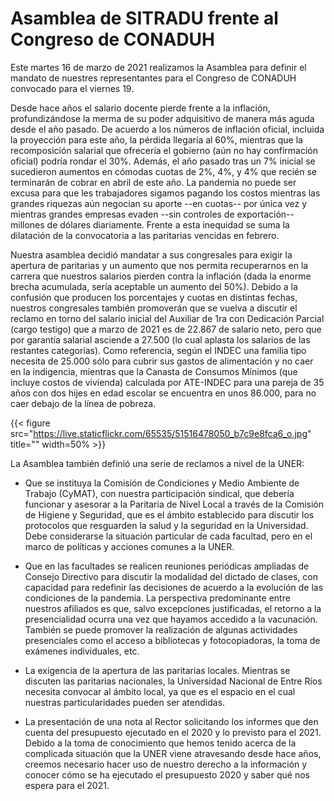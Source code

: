 # Asamblea de SITRADU frente al Congreso de CONADUH


Este martes 16 de marzo de 2021 realizamos la Asamblea para definir el mandato
de nuestres representantes para el Congreso de CONADUH convocado para el viernes
19.

Desde hace años el salario docente pierde frente a la inflación, profundizándose
la merma de su poder adquisitivo de manera más aguda desde el año pasado. De
acuerdo a los números de inflación oficial, incluida la proyección para este
año, la pérdida llegaría al 60%, mientras que la recomposición salarial que
ofrecería el gobierno (aún no hay confirmación oficial) podría rondar el 30%.
Además, el año pasado tras un 7% inicial se sucedieron aumentos en cómodas
cuotas de 2%, 4%, y 4% que recién se terminarán de cobrar en abril de este año.
La pandemia no puede ser excusa para que les trabajadores sigamos pagando los
costos mientras las grandes riquezas aún negocian su aporte --en cuotas-- por
única vez y mientras grandes empresas evaden --sin controles de exportación--
millones de dólares diariamente. Frente a esta inequidad se suma la dilatación
de la convocatoria a las paritarias vencidas en febrero.

Nuestra asamblea decidió mandatar a sus congresales para exigir la apertura de
paritarias y un aumento que nos permita recuperarnos en la carrera que nuestros
salarios pierden contra la inflación (dada la enorme brecha acumulada, sería
aceptable un aumento del 50%). Debido a la confusión que producen los
porcentajes y cuotas en distintas fechas, nuestros congresales también
promoverán que se vuelva a discutir el reclamo en torno del salario inicial del
Auxiliar de 1ra con Dedicación Parcial (cargo testigo) que a marzo de 2021 es de
22.867 de salario neto, pero que por garantía salarial asciende a 27.500 (lo
cual aplasta los salarios de las restantes categorías). Como referencia, según
el INDEC una familia tipo necesita de 25.000 sólo para cubrir sus gastos de
alimentación y no caer en la indigencia, mientras que la Canasta de Consumos
Mínimos (que incluye costos de vivienda) calculada por ATE-INDEC para una pareja
de 35 años con dos hijes en edad escolar se encuentra en unos 86.000, para no
caer debajo de la línea de pobreza.

{{< figure src="https://live.staticflickr.com/65535/51516478050_b7c9e8fca6_o.jpg" title="" width=50% >}}



La Asamblea también definió una serie de reclamos a nivel de la UNER:

* Que se instituya la Comisión de Condiciones y Medio Ambiente de Trabajo
  (CyMAT), con nuestra participación sindical, que debería funcionar y asesorar
  a la Paritaria de Nivel Local a través de la Comisión de Higiene y Seguridad,
  que es el ámbito establecido para discutir los protocolos que resguarden la
  salud y la seguridad en la Universidad. Debe considerarse la situación
  particular de cada facultad, pero en el marco de políticas y acciones comunes
  a la UNER.

* Que en las facultades se realicen reuniones periódicas ampliadas de Consejo
  Directivo para discutir la modalidad del dictado de clases, con capacidad para
  redefinir las decisiones de acuerdo a la evolución de las condiciones de la
  pandemia. La perspectiva predominante entre nuestros afiliados es que, salvo
  excepciones justificadas, el retorno a la presencialidad ocurra una vez que
  hayamos accedido a la vacunación. También se puede promover la realización de
  algunas actividades presenciales como el acceso a bibliotecas y
  fotocopiadoras, la toma de exámenes individuales, etc.

* La exigencia de la apertura de las paritarias locales. Mientras se discuten
  las paritarias nacionales, la Universidad Nacional de Entre Ríos necesita
  convocar al ámbito local, ya que es el espacio en el cual nuestras
  particularidades pueden ser atendidas.

* La presentación de una nota al Rector solicitando los informes que den cuenta
  del presupuesto ejecutado en el 2020 y lo previsto para el 2021. Debido a la
  toma de conocimiento que hemos tenido acerca de la complicada situación que la
  UNER viene atravesando desde hace años, creemos necesario hacer uso de nuestro
  derecho a la información y conocer cómo se ha ejecutado el presupuesto 2020 y
  saber qué nos espera para el 2021.

